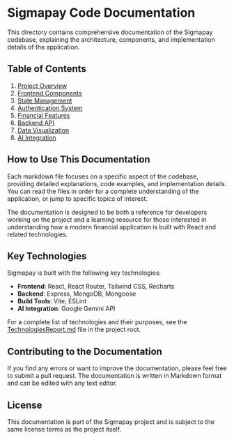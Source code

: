 # Sigmapay Code Documentation

This directory contains comprehensive documentation of the Sigmapay codebase, explaining the architecture, components, and implementation details of the application.

## Table of Contents

1. [Project Overview](00-ProjectOverview.md)
2. [Frontend Components](01-FrontendComponents.md)
3. [State Management](02-StateManagement.md)
4. [Authentication System](03-AuthenticationSystem.md)
5. [Financial Features](04-FinancialFeatures.md)
6. [Backend API](05-BackendAPI.md)
7. [Data Visualization](06-DataVisualization.md)
8. [AI Integration](07-AIIntegration.md)

## How to Use This Documentation

Each markdown file focuses on a specific aspect of the codebase, providing detailed explanations, code examples, and implementation details. You can read the files in order for a complete understanding of the application, or jump to specific topics of interest.

The documentation is designed to be both a reference for developers working on the project and a learning resource for those interested in understanding how a modern financial application is built with React and related technologies.

## Key Technologies

Sigmapay is built with the following key technologies:

- **Frontend**: React, React Router, Tailwind CSS, Recharts
- **Backend**: Express, MongoDB, Mongoose
- **Build Tools**: Vite, ESLint
- **AI Integration**: Google Gemini API

For a complete list of technologies and their purposes, see the [TechnologiesReport.md](../TechnologiesReport.md) file in the project root.

## Contributing to the Documentation

If you find any errors or want to improve the documentation, please feel free to submit a pull request. The documentation is written in Markdown format and can be edited with any text editor.

## License

This documentation is part of the Sigmapay project and is subject to the same license terms as the project itself.
